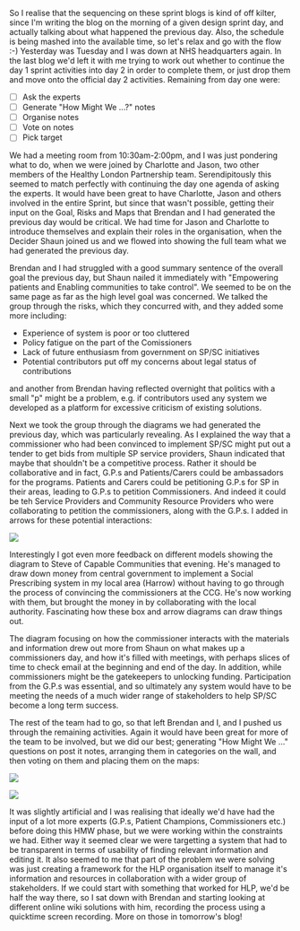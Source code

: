 So I realise that the sequencing on these sprint blogs is kind of off kilter, since I'm writing the blog on the morning of a given design sprint day, and actually talking about what happened the previous day.  Also, the schedule is being mashed into the available time, so let's relax and go with the flow :-) Yesterday was Tuesday and I was down at NHS headquarters again.  In the last blog we'd left it with me trying to work out whether to continue the day 1 sprint activities into day 2 in order to complete them, or just drop them and move onto the official day 2 activities.  Remaining from day one were:

* [ ] Ask the experts
* [ ] Generate "How Might We ...?" notes
* [ ] Organise notes
* [ ] Vote on notes
* [ ] Pick target

We had a meeting room from 10:30am-2:00pm, and I was just pondering what to do, when we were joined by Charlotte and Jason, two other members of the Healthy London Partnership team.  Serendipitously this seemed to match perfectly with continuing the day one agenda of asking the experts.  It would have been great to have Charlotte, Jason and others involved in the entire Sprint, but since that wasn't possible, getting their input on the Goal, Risks and Maps that Brendan and I had generated the previous day would be critical.  We had time for Jason and Charlotte to introduce themselves and explain their roles in the organisation, when the Decider Shaun joined us and we flowed into showing the full team what we had generated the previous day.

Brendan and I had struggled with a good summary sentence of the overall goal the previous day, but Shaun nailed it immediately with "Empowering patients and Enabling communities to take control".  We seemed to be on the same page as far as the high level goal was concerned.  We talked the group through the risks, which they concurred with, and they added some more including:

* Experience of system is poor or too cluttered
* Policy fatigue on the part of the Comissioners
* Lack of future enthusiasm from government on SP/SC initiatives
* Potential contributors put off my concerns about legal status of contributions

and another from Brendan having reflected overnight that politics with a small "p" might be a problem, e.g. if contributors used any system we developed as a platform for excessive criticism of existing solutions.

Next we took the group through the diagrams we had generated the previous day, which was particularly revealing.  As I explained the way that a commissioner who had been convinced to implement SP/SC might put out a tender to get bids from multiple SP service providers, Shaun indicated that maybe that shouldn't be a competitive process.  Rather it should be collaborative and in fact, G.P.s and Patients/Carers could be ambassadors for the programs.  Patients and Carers could be petitioning G.P.s for SP in their areas, leading to G.P.s to petition Commissioners. And indeed it could be teh Service Providers and Community Resource Providers who were collaborating to petition the commissioners, along with the G.P.s.  I added in arrows for these potential interactions:

![](https://www.dropbox.com/s/ikj26czyg78kf2r/updated_map.jpg?dl=1)

Interestingly I got even more feedback on different models showing the diagram to Steve of Capable Communities that evening.  He's managed to draw down money from central government to implement a Social Prescribing system in my local area (Harrow) without having to go through the process of convincing the commissioners at the CCG.  He's now working with them, but brought the money in by collaborating with the local authority.  Fascinating how these box and arrow diagrams can draw things out.

The diagram focusing on how the commissioner interacts with the materials and information drew out more from Shaun on what makes up a commissioners day, and how it's filled with meetings, with perhaps slices of time to check email at the beginning and end of the day.  In addition, while commissioners might be the gatekeepers to unlocking funding.  Participation from the G.P.s was essential, and so ultimately any system would have to be meeting the needs of a much wider range of stakeholders to help SP/SC become a long term success.

The rest of the team had to go, so that left Brendan and I, and I pushed us through the remaining activities.  Again it would have been great for more of the team to be involved, but we did our best; generating "How Might We ..." questions on post it notes, arranging them in categories on the wall, and then voting on them and placing them on the maps:

![](https://www.dropbox.com/s/j5yn7r0l78vnovc/hmw_notes_on_wall_portrait.jpg?dl=1)

![](https://www.dropbox.com/s/htsfa2h1zy7sy9x/hmw_on_maps_portrait.jpg?dl=1)

It was slightly artificial and I was realising that ideally we'd have had the input of a lot more experts (G.P.s, Patient Champions, Commissioners etc.) before doing this HMW phase, but we were working within the constraints we had.  Either way it seemed clear we were targetting a system that had to be transparent in terms of usability of finding relevant information and editing it.  It also seemed to me that part of the problem we were solving was just creating a framework for the HLP organisation itself to manage it's information and resources in collaboration with a wider group of stakeholders.  If we could start with something that worked for HLP, we'd be half the way there, so I sat down with Brendan and starting looking at different online wiki solutions with him, recording the process using a quicktime screen recording.  More on those in tomorrow's blog!

